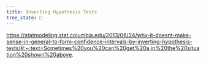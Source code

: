 ```yaml
---
title: Inverting Hypothesis Tests
tree_state: 🌱
---
```



https://statmodeling.stat.columbia.edu/2013/06/24/why-it-doesnt-make-sense-in-general-to-form-confidence-intervals-by-inverting-hypothesis-tests/#:~:text=Sometimes%20you%20can%20get%20a,in%20the%20situation%20shown%20above.